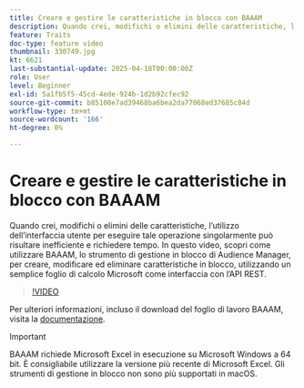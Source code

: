 ```yaml
---
title: Creare e gestire le caratteristiche in blocco con BAAAM
description: Quando crei, modifichi o elimini delle caratteristiche, l’utilizzo dell’interfaccia utente per eseguire tale operazione singolarmente può risultare inefficiente e richiedere tempo. In questo video, scopri come utilizzare BAAAM, lo strumento di gestione in blocco di Audience Manager, per creare, modificare ed eliminare caratteristiche in blocco, utilizzando un semplice foglio di calcolo Microsoft come interfaccia con l’API REST.
feature: Traits
doc-type: feature video
thumbnail: 330749.jpg
kt: 6621
last-substantial-update: 2025-04-18T00:00:00Z
role: User
level: Beginner
exl-id: 5a1fb5f5-45cd-4ede-924b-1d2b92cfec92
source-git-commit: b85100e7ad39468ba6bea2da77068ed37685c84d
workflow-type: tm+mt
source-wordcount: '166'
ht-degree: 0%

---
```


# Creare e gestire le caratteristiche in blocco con BAAAM

Quando crei, modifichi o elimini delle caratteristiche, l’utilizzo dell’interfaccia utente per eseguire tale operazione singolarmente può risultare inefficiente e richiedere tempo. In questo video, scopri come utilizzare BAAAM, lo strumento di gestione in blocco di Audience Manager, per creare, modificare ed eliminare caratteristiche in blocco, utilizzando un semplice foglio di calcolo Microsoft come interfaccia con l’API REST.

>[!VIDEO](https://video.tv.adobe.com/v/330749/?quality=12&learn=on)

Per ulteriori informazioni, incluso il download del foglio di lavoro BAAAM, visita la [documentazione](https://experienceleague.adobe.com/docs/audience-manager/user-guide/reference/bulk-management-tools/bulk-management-intro.html?lang=en#reference).

>[!IMPORTANT]
>
>BAAAM richiede Microsoft Excel in esecuzione su Microsoft Windows a 64 bit. È consigliabile utilizzare la versione più recente di Microsoft Excel. Gli strumenti di gestione in blocco non sono più supportati in macOS.
